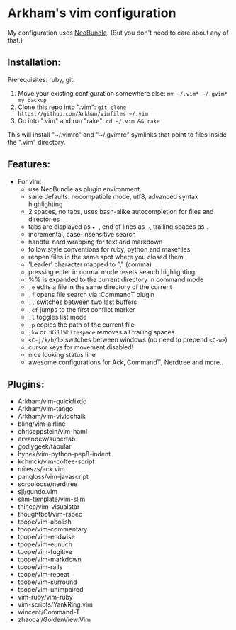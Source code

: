 Arkham's vim configuration
==========================

My configuration uses [NeoBundle](https://github.com/Shougo/neobundle.vim).
(But you don't need to care about any of that.)

## Installation:

Prerequisites: ruby, git.

1. Move your existing configuration somewhere else:
   `mv ~/.vim* ~/.gvim* my_backup`
2. Clone this repo into ".vim":
   `git clone https://github.com/Arkham/vimfiles ~/.vim`
3. Go into ".vim" and run "rake":
   `cd ~/.vim && rake`

This will install "~/.vimrc" and "~/.gvimrc" symlinks that point to
files inside the ".vim" directory.

## Features:

* For vim:
  - use NeoBundle as plugin environment
  - sane defaults: nocompatible mode, utf8, advanced syntax highlighting
  - 2 spaces, no tabs, uses bash-alike autocompletion for files and directories
  - tabs are displayed as `▸ `, end of lines as `¬`, trailing spaces as `.`
  - incremental, case-insensitive search
  - handful hard wrapping for text and markdown
  - follow style conventions for ruby, python and makefiles
  - reopen files in the same spot where you closed them
  - 'Leader' character mapped to "," (comma)
  - pressing enter in normal mode resets search highlighting
  - %% is expanded to the current directory in command mode
  - `,e` edits a file in the same directory of the current
  - `,f` opens file search via :CommandT plugin
  - `,,` switches between two last buffers
  - `,cf` jumps to the first conflict marker
  - `,l` toggles list mode
  - `,p` copies the path of the current file
  - `,kw` or `:KillWhitespace` removes all trailing spaces
  - `<C-j/k/h/l>` switches between windows (no need to prepend `<C-w>`)
  - cursor keys for movement disabled!
  - nice looking status line
  - awesome configurations for Ack, CommandT, Nerdtree and more..

## Plugins:

* Arkham/vim-quickfixdo
* Arkham/vim-tango
* Arkham/vim-vividchalk
* bling/vim-airline
* chriseppstein/vim-haml
* ervandew/supertab
* godlygeek/tabular
* hynek/vim-python-pep8-indent
* kchmck/vim-coffee-script
* mileszs/ack.vim
* pangloss/vim-javascript
* scrooloose/nerdtree
* sjl/gundo.vim
* slim-template/vim-slim
* thinca/vim-visualstar
* thoughtbot/vim-rspec
* tpope/vim-abolish
* tpope/vim-commentary
* tpope/vim-endwise
* tpope/vim-eunuch
* tpope/vim-fugitive
* tpope/vim-markdown
* tpope/vim-rails
* tpope/vim-repeat
* tpope/vim-surround
* tpope/vim-unimpaired
* vim-ruby/vim-ruby
* vim-scripts/YankRing.vim
* wincent/Command-T
* zhaocai/GoldenView.Vim
